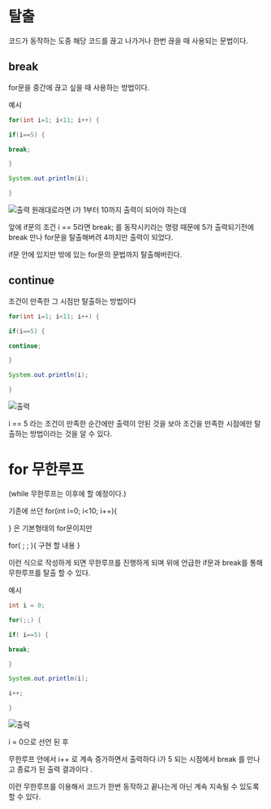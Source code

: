 # 탈출

코드가 동작하는 도중 해당 코드를 끊고 나가거나 한번 끊을 때 사용되는 문법이다.
## break

for문을 중간에 끊고 싶을 때 사용하는 방법이다.

예시
```java
for(int i=1; i<11; i++) {

if(i==5) {

break;

}

System.out.println(i);

}
```

![출력](https://github.com/juniel1299/juniel1299.github.io/assets/62318700/b28f128a-6df3-4514-bd79-1260f447b024)
원래대로라면 i가 1부터 10까지 출력이 되어야 하는데 

앞에 if문의 조건 i == 5라면 break; 를 동작시키라는 명령 때문에 
5가 출력되기전에 break 만나 for문을 탈출해버려 4까지만 출력이 되었다. 

if문 안에 있지만 밖에 있는 for문의 문법까지 탈출해버린다.


## continue

조건이 만족한 그 시점만 탈출하는 방법이다

```java
for(int i=1; i<11; i++) {

if(i==5) {

continue;

}

System.out.println(i);

}
```
![출력](https://github.com/juniel1299/juniel1299.github.io/assets/62318700/61d3be6b-c536-4a5a-aa87-2b47ca55d544)

i == 5 라는 조건이 만족한 순간에만 출력이 안된 것을 보아 조건을 만족한 시점에만 탈출하는 방법이라는 것을 알 수 있다.

# for 무한루프

(while 무한루프는 이후에 할 예정이다.)

기존에 쓰던 for(int i=0; i<10; i++){

}
은 기본형태의 for문이지만 

for( ; ; ){
구현 할 내용
}

이런 식으로 작성하게 되면 무한루프를 진행하게 되며 위에 언급한 if문과 break를 통해 무한루프를 탈출 할 수 있다.

예시 
```java
int i = 0;

for(;;) {

if( i==5) {

break;

}

System.out.println(i);

i++;

}
```
![출력](https://github.com/juniel1299/juniel1299.github.io/assets/62318700/6fcdb233-6548-4fd8-a9bc-012ab35ca11b)

i = 0으로 선언 된 후 

무한루프 안에서 i++ 로 계속 증가하면서 출력하다 i가 5 되는 시점에서 break 를 만나고 종료가 된 출력 결과이다 . 


이런 무한루프를 이용해서 코드가 한번 동작하고 끝나는게 아닌 계속 지속될 수 있도록 할 수 있다.